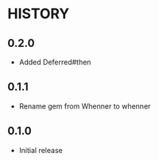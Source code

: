 # HISTORY

## 0.2.0

* Added Deferred#then

## 0.1.1

* Rename gem from Whenner to whenner

## 0.1.0

* Initial release


